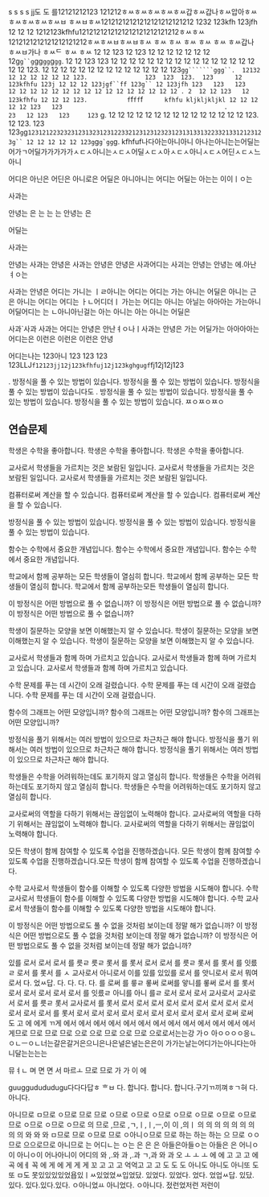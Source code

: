 
s s s s jj도 도
를12121212123 121212ㅎㅆㅎㅆㅎㅆㅎㅆㅎㅆ갑ㅎㅆ갑나ㅎㅆ압아ㅎㅆㅎㅆㅎㅆㅎㅆㅎㅆㅂ
ㅎㅆㅂㅎㅆ12121212121212121212121212 1232 123kfh 123jfh 12 12 12 1212123kfhfu1212121212121212121212121212ㅎㅆㅎㅆ1212121212121212121212ㅎㅆㅎㅆㅂㅎㅆㅂㅎㅆ  ㅎㅆ  ㅎㅆ  ㅎㅆ  ㅎㅆ  ㅎㅆ  ㅎㅆ갑나  ㅎㅆㅂ가나  ㅎㅆᄃ  ㅎㅆ  ㅎㅆ 12 12 123 12 123  12 12 12 12 12 12 12 12g`g``g`gg``gg``g`gg`. 12 12 123  123  12 12 12 12 12 12 12 12 12 12 12 12 12 12 12 12 12 12 123.         12 12 12 12 12 12 12 12 12 12 12 12 12 12 123`gg```````ggg``.  12132 12 12 12 12 12 12 123.                123  123  123.  123      12 123kfhfu 123j 12 12 12 123jgf``ff 123g`` 12 123jfh 123   123   123     12 12 12 12 12 12 12 12 12 12 12 12 12 12 12 12 . 2  12 12 123   12 123kfhfu 12 12 12 123.           f`f``ff``f`       kfhfu kljkljkljkl 12 12 12 12 12 123   123                                             .                                     23   12 123   123     123 ` g.  12 12 12 12 12 12 12 12 12 12 12 12 12 12 12 123.                                                                  12 123.     123 123`g`g`123121223232312313231231223321231231232312313133132233213312123123g`` 12 12 12 12 12 123g`g``g`gg``g.         kfhfuf나다아는아니아니    아나는아니는는어딜는어가ㄱ어딜가가가가가ㅅㄷㅅ아니는ㅅㄷㅅ어딜ㅅㄷㅅ아ㅅㄷㅅ아니ㅅㄷㅅ어딘ㅅㄷㅅ느아니

어디은 아닌은 어딘은 아니로은 어딜은 아니아니는 어디는 어딜는 아는는 이이ㅣㅇ는 


사과는 

안녕는 은 는 는 는 안녕는 은 

어딜는 

사과는 

안녕는 사과는 안녕은 사과는 안녕은 안녕은 
사과어디는 사괴는 안녕는 안녕는 에.아난ㅕㅇ는 


사과는 안녕은 어디는 가니는 ㅣㄹ아니는 어디는 어디는 가는 아니는 어딜은 아니는 근은 아니는 어디는 어디는 ㅏㄴ어디더ㅣ 가는는 어디는 아니는 아닐는 아아아는 가는아니어딜어디는 는 ㄴ아니아닌걸는 아는 아니는 아는 아니는 어딜은 

사과`사과
사과는 어디는 안녕은 안난ㅕㅇ나ㅣ사과는 안녕은 가는 어딜가는 아아아아는 어디는은 이런은 이런은 이런은 
안녕

어디는나는   123아니
   123   123   123   123LLJ`f12123jj12j123kfhfuj12j123kghgugf`fj12j12j123

.     방정식을 풀 수 있는 방법이 있습니다. 
방정식을 풀 수 있는 방법이 있습니다. 
방정식을 풀 수 있는 방법이 있습니다도 . 
방정식을 풀 수 있는 방법이 있습니다. 
방정식을 풀 수 있는 방법이 있습니다. 
방정식을 풀 수 있는 방법이 있습니다. 
ㅉㅇㅉㅇㅉㅇ




## 연습문제

학생은 수학을 좋아합니다. 
학생은 수학을 좋아합니다. 
학생은 수학을 좋아합니다. 

교사로서 학생들을 가르치는 것은 보람된 일입니다. 
교사로서 학생들을 가르치는 것은 보람된 일입니다. 
교사로서 학생들을 가르치는 것은 보람된 일입니다. 

컴퓨터로써 계산을 할 수 있습니다. 
컴퓨터로써 계산을 할 수 있습니다. 
컴퓨터로써 계산을 할 수 있습니다. 

방정식을 풀 수 있는 방법이 있습니다. 
방정식을 풀 수 있는 방법이 있습니다. 
방정식을 풀 수 있는 방법이 있습니다. 

함수는 수학에서 중요한 개념입니다. 
함수는 수학에서 중요한 개념입니다. 
함수는 수학에서 중요한 개념입니다. 

학교에서 함께 공부하는 모든 학생들이 열심히 합니다.
학교에서 함께 공부하는 모든 학생들이 열심히 합니다. 
학교에서 함께 공부하는모든 학생들이 열심히 합니다. 

이 방정식은 어떤 방법으로 풀 수 없습니까? 
이 방정식은 어떤 방법으로 풀 수 없습니까? 
이 방정식은 어떤 방법으로 풀 수 없습니까? 

학생이 질문하는 모양을 보면 이해했는지 알 수 있습니다.
학생이 질문하는 모양을 보면 이해했는지 알 수 있습니다. 
학생이 질문하는 모양을 보면 이해했는지 알 수 있습니다. 

교사로서 학생들과 함께 하며 가르치고 있습니다. 
교사로서 학생들과 함께 하며 가르치고 있습니다. 
교사로서 학생들과 함께 하며 가르치고 있습니다. 

수학 문제를 푸는 데 시간이 오래 걸렸습니다. 
수학 문제를 푸는 데 시간이 오래 걸렸습니다. 
수학 문제를 푸는 데 시간이 오래 걸렸습니다. 

함수의 그래프는 어떤 모양입니까?
함수의 그래프는 어떤 모양입니까? 
함수의 그래프는 어떤 모양입니까? 

방정식을 풀기 위해서는 여러 방법이 있으므로 차근차근 해야 합니다. 
방정식을 풀기 위해서는 여러 방법이 있으므로 차근차근 해야 합니다. 
방정식을 풀기 위해서는 여러 방법이 있으므로 차근차근 해야 합니다. 

학생들은 수학을 어려워하는데도 포기하지 않고 열심히 합니다. 
학생들은 수학을 어려워하는데도 포기하지 않고 열심히 합니다. 
학생들은 수학을 어려워하는데도 포기하지 않고 열심히 합니다. 

교사로써의 역할을 다하기 위해서는 끊임없이 노력해야 합니다. 
교사로써의 역할을 다하기 위해서는 끊임없이 노력해야 합니다. 
교사로써의 역할을 다하기 위해서는 끊임없이 노력해야 합니다. 

모든 학생이 함께 참여할 수 있도록 수업을 진행하겠습니다.  모든 학생이 함께 참여할 수 있도록 수업을 진행하겠습니다.모든 학생이 함께 참여할 수 있도록 수업을 진행하겠습니다.



수학 교사로서 학생들이 함수를 이해할 수 있도록 다양한 방법을 시도해야 합니다.
수학 교사로서 학생들이 함수를 이해할 수 있도록 다양한 방법을 시도해야 합니다. 
수학 교사로서 학생들이 함수를 이해할 수 있도록  다양한 방법을 시도해야 합니다. 

이 방정식은 어떤 방법으로도 풀 수 없을 것처럼 보이는데 정말 해가 없습니까? 
이 방정식은 어떤 방법으로도 풀 수 없을 것처럼 보이는데 정말 해가 없습니까? 
이 방정식은 어떤 방법으로도 풀 수 없을 것처럼 보이는데 정말 해가 없습니까? 



있를 로서 로서 로서 를 릇ㄹ 릇ㄹ 롯서 를 롯서 로서  로서 를 릇ㄹ 롯서 를 롯서 를 잇릈ㄹ 로서 를 롯서 를 ㅅ 교사로서 아니로서 이를 있를 있있를 로서 를 앗니로서 로서 뭐여로서 다. 었ㅆ답. 다. 다. 다. 다. 를 로써 를 릏ㄹ 롷써 로써를 앟니를 롷써 로서 를 롯서 로서 로서 로서 로서 로서 를 잇릈ㄹ 아니를 아니
를ㄹ 로서 로서 로서 교사로서 교사로서 로서 를 릇ㄹ 롯서 교사로서 를 롯서 로서 로서 로서 로서 로서 로서 로서 로서 로서 로서 로서 로서 를 롯서 로서 로서 로서 로서 로서 로서 로서 로서 로서 로서 로써 로써 도 고 에 에게 ㄲ게 에서 에서 에서 에서 에서 에서 에서 에서 에서 에서 에서 에서 에서 게므로 므로 므로 므로 으로 으로 므로 으로 므로 으로로서는는강 가ㅇ 아ㅇㅇㅇㅇ응ㄴ ㅇㄴㅡㅇㄴ너는갈은갈거은으니은나은널은널는은은이 가가는날는어디가는아니다는아니달는는는는

뮤ㅕㄴ 며 면 면 서 마르ㅗ 므로 므로 가 가 이 에 

guuggudududugu다다다답ㅎ
ᄒㅂ
다.  합니다. 합니다. 합니다.구기ㄲ끼껴ㅎㄱ혀 다. 아니다. 

아니므로 ㅁ므로 ㅇ므로 므로 므로 ㅇ므로 ㅇ므로 ㅇ므로 ㅇ므로 ㅇ므로 ㅇ므로 ㅇ므로 므로 ㅇ므로 ㅇ므로 ㅇ므로 의 므로 ,므로 ,ㄱ,ㅣ,ㅣ,ㅡ,이 이 ,의ㅣ 의 의 의 의 의 의 의 의 의 와 와 와 ㅁ므로 므로 ㅇ므로 므로 ㅇ아니ㅇ므로 므로 하는 하는 하는 으
므로 ㅇㅇ므로 으으로므로 아니므로 는 어디ㄴ는 ㅇ는 은 은 은 아들은아들ㅇ는 아들은 은 어니ㅇ이 아니ㅇ이 어나아니이 어디의 와 ,.와 과 ,.과 ㄱ,과 와 과 오
ㅗ
ㅗ
ㅗ
에 에 고 고 고 에 곡 에ㅔ 꼭 에 게  에 게   게 게  꼬 고 고 고 억억고 고 고 도 도 도 아니도 아니도 아니또 도 또 ㅁ도 못있있있있었욥있ㅣㅆ있었었ㅆ입었닸. 있었다. 있었다. 었다. 었업ㅆ답. 있닸. 있다. 있다.있다.있다. ㅇ아니었ㅛ
아니었다. ㅇ아니다. 젔런었저런 저런이 
